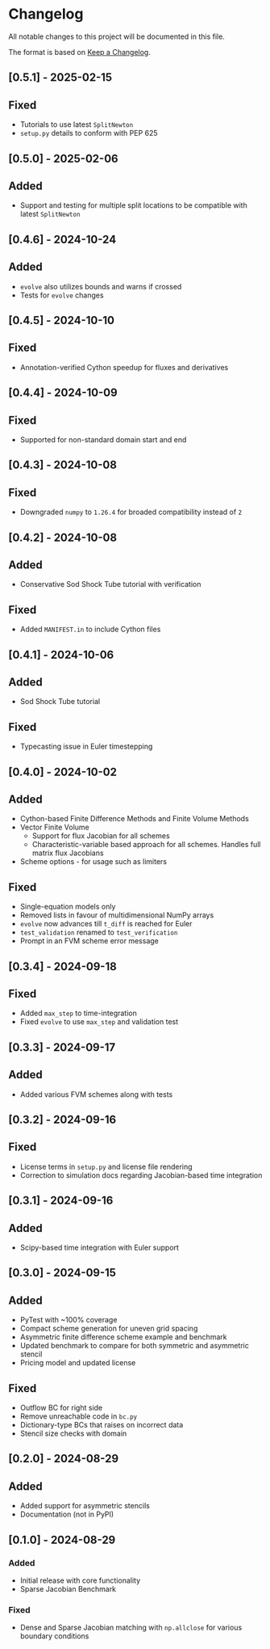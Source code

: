 # Changelog

All notable changes to this project will be documented in this file.

The format is based on [Keep a Changelog](https://keepachangelog.com/en/1.0.0/).

## [0.5.1] - 2025-02-15
## Fixed
- Tutorials to use latest `SplitNewton`
- `setup.py` details to conform with PEP 625

## [0.5.0] - 2025-02-06
## Added
- Support and testing for multiple split locations to be compatible with latest `SplitNewton`

## [0.4.6] - 2024-10-24
## Added
- `evolve` also utilizes bounds and warns if crossed
- Tests for `evolve` changes

## [0.4.5] - 2024-10-10
## Fixed
- Annotation-verified Cython speedup for fluxes and derivatives

## [0.4.4] - 2024-10-09
## Fixed
- Supported for non-standard domain start and end

## [0.4.3] - 2024-10-08
## Fixed
- Downgraded `numpy` to `1.26.4` for broaded compatibility instead of `2`

## [0.4.2] - 2024-10-08
## Added
- Conservative Sod Shock Tube tutorial with verification

## Fixed
- Added `MANIFEST.in` to include Cython files

## [0.4.1] - 2024-10-06
## Added
- Sod Shock Tube tutorial

## Fixed
- Typecasting issue in Euler timestepping

## [0.4.0] - 2024-10-02
## Added
- Cython-based Finite Difference Methods and Finite Volume Methods
- Vector Finite Volume
    - Support for flux Jacobian for all schemes
    - Characteristic-variable based approach for all schemes. Handles full matrix flux Jacobians
- Scheme options - for usage such as limiters

## Fixed
- Single-equation models only
- Removed lists in favour of multidimensional NumPy arrays
- `evolve` now advances till `t_diff` is reached for Euler
- `test_validation` renamed to `test_verification`
- Prompt in an FVM scheme error message

## [0.3.4] - 2024-09-18
## Fixed
- Added `max_step` to time-integration
- Fixed `evolve` to use `max_step` and validation test

## [0.3.3] - 2024-09-17
## Added
- Added various FVM schemes along with tests

## [0.3.2] - 2024-09-16
## Fixed
- License terms in `setup.py` and license file rendering
- Correction to simulation docs regarding Jacobian-based time integration


## [0.3.1] - 2024-09-16
## Added
- Scipy-based time integration with Euler support

## [0.3.0] - 2024-09-15
## Added
- PyTest with ~100% coverage
- Compact scheme generation for uneven grid spacing
- Asymmetric finite difference scheme example and benchmark
- Updated benchmark to compare for both symmetric and asymmetric stencil
- Pricing model and updated license

## Fixed
- Outflow BC for right side
- Remove unreachable code in `bc.py`
- Dictionary-type BCs that raises on incorrect data
- Stencil size checks with domain


## [0.2.0] - 2024-08-29
## Added
- Added support for asymmetric stencils
- Documentation (not in PyPI)


## [0.1.0] - 2024-08-29
### Added
- Initial release with core functionality
- Sparse Jacobian Benchmark

### Fixed
- Dense and Sparse Jacobian matching with `np.allclose` for various boundary conditions


